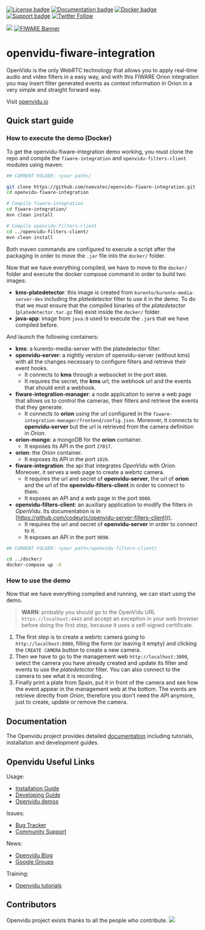 [![License badge](https://img.shields.io/badge/license-Apache2-orange.svg)](http://www.apache.org/licenses/LICENSE-2.0)
[![Documentation badge](https://readthedocs.org/projects/fiware-orion/badge/?version=latest)](https://openvidu.io/docs/home/)
[![Docker badge](https://img.shields.io/docker/pulls/openvidu/openvidu-server-kms.svg)](https://hub.docker.com/r/openvidu/openvidu-server-kms)
[![Support badge](https://img.shields.io/badge/support-sof-yellowgreen.svg)](https://groups.google.com/forum/#!forum/openvidu)
[![Twitter Follow](https://img.shields.io/twitter/follow/openvidu.svg?style=social)](https://twitter.com/openvidu)


[![][OpenViduLogo]](https://openvidu.io) [![FIWARE Banner](https://fiware.github.io/tutorials.Relationships-Linked-Data/img/fiware.png)](https://www.fiware.org/developers)

openvidu-fiware-integration
===

OpenVidu is the only WebRTC technology that allows you to apply real-time audio and video filters in a easy way, and with this FIWARE Orion integration you may insert filter generated events as context information in Orion in a very simple and straight forward way. 

Visit [openvidu.io](https://openvidu.io)

<!-- This project is part of [FIWARE](https://www.fiware.org/). For more information
check the FIWARE Catalogue entry for
[Context Processing, Analysis and Visualization](https://github.com/Fiware/catalogue/tree/master/processing).

| :books:[Documentation](https://kurento.rtfd.io/) | :page_facing_up: [Site](https://www.kurento.org/) | :mortar_board: [Academy](https://fiware-academy.readthedocs.io/en/latest/processing/kurento) | :whale: [Docker Hub](https://hub.docker.com/r/fiware/stream-oriented-kurento/) | 
| ---|---|---|---| -->

[FIWARE]: http://www.fiware.org
[Kurento FIWARE Catalog Entry]: http://catalogue.fiware.org/enablers/stream-oriented-kurento

## Quick start guide

### How to execute the demo (Docker)

To get the openvidu-fiware-integration demo working, you must clone the repo and compile the `fiware-integration` and `openvidu-filters-client` modules using maven:

```sh
## CURRENT FOLDER: <your path>/

git clone https://github.com/naevatec/openvidu-fiware-integration.git
cd openvidu-fiware-integration

# Compile fiware-integration
cd fiware-integration/
mvn clean install

# Compile openvidu-filters-client
cd ../openvidu-filters-client/
mvn clean install
```

Both maven commands are configured to execute a script after the packaging in order to move the `.jar` file into the `docker/` folder.

Now that we have everything compiled, we have to move to the `docker/` folder and execute the docker compose command in order to build two images:

- **kms-platedetector**: this image is created from `kurento/kurento-media-server-dev` including the _platedetector_ filter to use it in the demo. To do that we must ensure that the compiled binaries of the _platedetector_ (`platedetector.tar.gz` file) exist inside the `docker/` folder.
- **java-app**: image from `java:8` used to execute the `.jar`s that we have compiled before.

And launch the following containers:

- **kms**: a kurento-media-server with the platedetector filter.
- **openvidu-server**: a nightly version of openvidu-server (without kms) with all the changes necessary to configure filters and retrieve their event hooks.
    - It connects to **kms** through a websocket in the port `8888`.
    - It requires the secret, the **kms** url, the webhook url and the events that should emit a webhook.
- **fiware-integration-manager**: a node application to serve a web page that allows us to control the cameras, their filters and retrieve the events that they generate.
    - It connects to **orion** using the url configured in the `fiware-integration-manager/frontend/config.json`. Moreover, it connects to **openvidu-server** but the url is retrieved from the camera definition in _Orion_.
- **orion-mongo**: a mongoDB for the **orion** container.
    - It exposes its API in the port `27017`.
- **orion**: the _Orion_ container.
    - It exposes its API in the port `1026`.
- **fiware-integration**: the api that integrates _OpenVidu_ with _Orion_. Moreover, it serves a web page to create a webrtc camera.
    - It requires the url and secret of **openvidu-server**, the url of **orion** and the url of the **openvidu-filters-client** in order to connect to them.
    - It exposes an API and a web page in the port `8080`.
- **openvidu-filters-client**: an auxiliary application to modify the filters in _OpenVidu_. Its documentation is in [https://github.com/codeurjc/openvidu-server-filters-client]().
    - It requires the url and secret of **openvidu-server** in order to connect to it.
    - It exposes an API in the port `9090`.

```sh
## CURRENT FOLDER: <your path>/openvidu-filters-client/

cd ../docker/
docker-compose up -d
```

### How to use the demo

Now that we have everything compiled and running, we can start using the demo.

> **WARN**: probably you should go to the OpenVidu URL `https://localhost:4443` and accept an exception in your web browser before doing the first step, because it uses a self-signed certificate. 

1. The first step is to create a webrtc camera going to `http://localhost:8080`, filling the form (or leaving it empty) and clicking the `CREATE CAMERA` button to create a new camera.
2. Then we have to go to the management web `http://localhost:3000`, select the camera you have already created and update its filter and events to use the _platedetector_ filter. You can also connect to the camera to see what it is recording.
3. Finally print a plate from Spain, put it in front of the camera and see how the event appear in the management web at the bottom. The events are retrieve directly from _Orion_, therefore you don't need the API anymore, just to create, update or remove the camera. 

Documentation
-------------

The Openvidu project provides detailed [documentation] including tutorials, installation and development guides. 

[documentation]: https://openvidu.io/docs/home/index.html


Openvidu Useful Links
---------------------

Usage:

* [Installation Guide](https://openvidu.io/docs/deployment/deploying-ubuntu/)
* [Developing Guide](https://openvidu.io/docs/developing/)
* [Openvidu demos](https://openvidu.io/demos)

Issues:

* [Bug Tracker](https://github.com/OpenVidu/openvidu/issues)
* [Community Support](https://openvidu.io/community)

News:

* [Openvidu Blog](https://medium.com/@openvidu)
* [Google Groups](https://groups.google.com/forum/#!forum/openvidu)
<!-- * [Openvidu RoadMap](ROADMAP.md) -->

Training: 

* [Openvidu tutorials](https://openvidu.io/tutorials)

## Contributors

Openvidu project exists thanks to all the people who contribute. 
<a href="https://github.com/undefined/undefinedgraphs/contributors"><img src="https://opencollective.com/openvidu/contributors.svg?width=890&button=false" /></a>


[OpenViduLogo]: https://secure.gravatar.com/avatar/5daba1d43042f2e4e85849733c8e5702?s=120

[NUBOMEDIA]: http://www.nubomedia.eu

